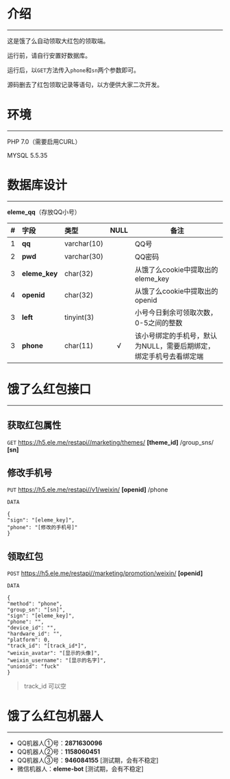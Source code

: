 # 介绍

------

这是饿了么自动领取大红包的领取端。

运行前，请自行安置好数据库。

运行后，以`GET`方法传入`phone`和`sn`两个参数即可。

源码删去了红包领取记录等语句，以方便供大家二次开发。

# 环境

------

PHP 7.0（需要启用CURL）

MYSQL 5.5.35

# 数据库设计

------

**eleme_qq**（存放QQ小号）

|  #  | 字段          |  类型       | NULL | 备注 |
| --- | :------------ | :---------- | :--: | ---- |
|  1  | **qq**        | varchar(10) |      | QQ号 |
|  2  | **pwd**       | varchar(30) |      | QQ密码 |
|  3  | **eleme_key** | char(32)    |      | 从饿了么cookie中提取出的eleme_key |
|  4  | **openid**    | char(32)    |      | 从饿了么cookie中提取出的openid |
|  3  | **left**      | tinyint(3)  |      | 小号今日剩余可领取次数，0-5之间的整数 |
|  3  | **phone**     | char(11)    | √    | 该小号绑定的手机号，默认为NULL，需要后期绑定，绑定手机号去看绑定端 |

# 饿了么红包接口

------

## 获取红包属性

`GET` https://h5.ele.me/restapi//marketing/themes/ **[theme_id]** /group_sns/ **[sn]**

## 修改手机号

`PUT` https://h5.ele.me/restapi//v1/weixin/ **[openid]** /phone

`DATA`

```
{
"sign": "[eleme_key]",
"phone": "[修改的手机号]"
}
```

## 领取红包

`POST` https://h5.ele.me/restapi//marketing/promotion/weixin/ **[openid]**

`DATA`

```
{
"method": "phone",
"group_sn": "[sn]",
"sign": "[eleme_key]",
"phone": "",
"device_id": "",
"hardware_id": "",
"platform": 0,
"track_id": "[track_id*]",
"weixin_avatar": "[显示的头像]",
"weixin_username": "[显示的名字]",
"unionid": "fuck"
}
```
> track_id 可以空

# 饿了么红包机器人

------

* QQ机器人①号：**2871630096**
* QQ机器人②号：**1158060451**
* QQ机器人③号：**946084155**  [测试期，会有不稳定]
* 微信机器人：**eleme-bot**  [测试期，会有不稳定]
